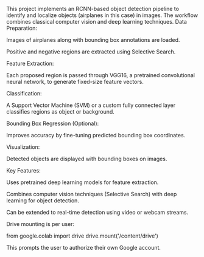 This project implements an RCNN-based object detection pipeline to identify and localize objects (airplanes in this case) in images. The workflow combines classical computer vision and deep learning techniques.
Data Preparation:

Images of airplanes along with bounding box annotations are loaded.

Positive and negative regions are extracted using Selective Search.

Feature Extraction:

Each proposed region is passed through VGG16, a pretrained convolutional neural network, to generate fixed-size feature vectors.

Classification:

A Support Vector Machine (SVM) or a custom fully connected layer classifies regions as object or background.

Bounding Box Regression (Optional):

Improves accuracy by fine-tuning predicted bounding box coordinates.

Visualization:

Detected objects are displayed with bounding boxes on images.

Key Features:

Uses pretrained deep learning models for feature extraction.

Combines computer vision techniques (Selective Search) with deep learning for object detection.

Can be extended to real-time detection using video or webcam streams.

Drive mounting is per user:

from google.colab import drive
drive.mount('/content/drive')


This prompts the user to authorize their own Google account.
